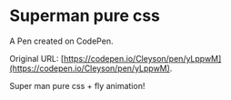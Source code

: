 # Superman pure css

A Pen created on CodePen.

Original URL: [https://codepen.io/Cleyson/pen/yLppwM](https://codepen.io/Cleyson/pen/yLppwM).

Super man pure css + fly animation!